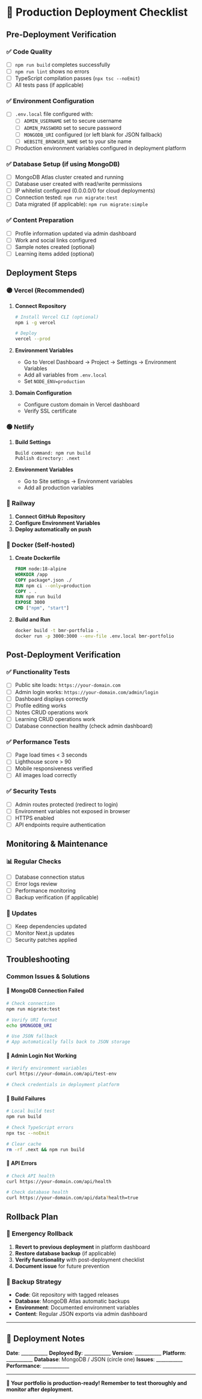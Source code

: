# 🚀 Production Deployment Checklist

## Pre-Deployment Verification

### ✅ Code Quality
- [ ] `npm run build` completes successfully
- [ ] `npm run lint` shows no errors  
- [ ] TypeScript compilation passes (`npx tsc --noEmit`)
- [ ] All tests pass (if applicable)

### ✅ Environment Configuration
- [ ] `.env.local` file configured with:
  - [ ] `ADMIN_USERNAME` set to secure username
  - [ ] `ADMIN_PASSWORD` set to secure password
  - [ ] `MONGODB_URI` configured (or left blank for JSON fallback)
  - [ ] `WEBSITE_BROWSER_NAME` set to your site name
- [ ] Production environment variables configured in deployment platform

### ✅ Database Setup (if using MongoDB)
- [ ] MongoDB Atlas cluster created and running
- [ ] Database user created with read/write permissions
- [ ] IP whitelist configured (0.0.0.0/0 for cloud deployments)
- [ ] Connection tested: `npm run migrate:test`
- [ ] Data migrated (if applicable): `npm run migrate:simple`

### ✅ Content Preparation
- [ ] Profile information updated via admin dashboard
- [ ] Work and social links configured
- [ ] Sample notes created (optional)
- [ ] Learning items added (optional)

## Deployment Steps

### 🟣 Vercel (Recommended)

1. **Connect Repository**
   ```bash
   # Install Vercel CLI (optional)
   npm i -g vercel
   
   # Deploy
   vercel --prod
   ```

2. **Environment Variables**
   - Go to Vercel Dashboard → Project → Settings → Environment Variables
   - Add all variables from `.env.local`
   - Set `NODE_ENV=production`

3. **Domain Configuration**
   - Configure custom domain in Vercel dashboard
   - Verify SSL certificate

### 🟢 Netlify

1. **Build Settings**
   ```
   Build command: npm run build
   Publish directory: .next
   ```

2. **Environment Variables**
   - Go to Site settings → Environment variables
   - Add all production variables

### 🔵 Railway

1. **Connect GitHub Repository**
2. **Configure Environment Variables**
3. **Deploy automatically on push**

### 🐳 Docker (Self-hosted)

1. **Create Dockerfile**
   ```dockerfile
   FROM node:18-alpine
   WORKDIR /app
   COPY package*.json ./
   RUN npm ci --only=production
   COPY . .
   RUN npm run build
   EXPOSE 3000
   CMD ["npm", "start"]
   ```

2. **Build and Run**
   ```bash
   docker build -t bmr-portfolio .
   docker run -p 3000:3000 --env-file .env.local bmr-portfolio
   ```

## Post-Deployment Verification

### ✅ Functionality Tests
- [ ] Public site loads: `https://your-domain.com`
- [ ] Admin login works: `https://your-domain.com/admin/login`
- [ ] Dashboard displays correctly
- [ ] Profile editing works
- [ ] Notes CRUD operations work
- [ ] Learning CRUD operations work
- [ ] Database connection healthy (check admin dashboard)

### ✅ Performance Tests
- [ ] Page load times < 3 seconds
- [ ] Lighthouse score > 90
- [ ] Mobile responsiveness verified
- [ ] All images load correctly

### ✅ Security Tests
- [ ] Admin routes protected (redirect to login)
- [ ] Environment variables not exposed in browser
- [ ] HTTPS enabled
- [ ] API endpoints require authentication

## Monitoring & Maintenance

### 📊 Regular Checks
- [ ] Database connection status
- [ ] Error logs review
- [ ] Performance monitoring
- [ ] Backup verification (if applicable)

### 🔄 Updates
- [ ] Keep dependencies updated
- [ ] Monitor Next.js updates
- [ ] Security patches applied

## Troubleshooting

### Common Issues & Solutions

#### 🚨 MongoDB Connection Failed
```bash
# Check connection
npm run migrate:test

# Verify URI format
echo $MONGODB_URI

# Use JSON fallback
# App automatically falls back to JSON storage
```

#### 🚨 Admin Login Not Working
```bash
# Verify environment variables
curl https://your-domain.com/api/test-env

# Check credentials in deployment platform
```

#### 🚨 Build Failures
```bash
# Local build test
npm run build

# Check TypeScript errors
npx tsc --noEmit

# Clear cache
rm -rf .next && npm run build
```

#### 🚨 API Errors
```bash
# Check API health
curl https://your-domain.com/api/health

# Check database health
curl https://your-domain.com/api/data?health=true
```

## Rollback Plan

### 🔄 Emergency Rollback
1. **Revert to previous deployment** in platform dashboard
2. **Restore database backup** (if applicable)
3. **Verify functionality** with post-deployment checklist
4. **Document issue** for future prevention

### 💾 Backup Strategy
- **Code**: Git repository with tagged releases
- **Database**: MongoDB Atlas automatic backups
- **Environment**: Documented environment variables
- **Content**: Regular JSON exports via admin dashboard

---

## 📝 Deployment Notes

**Date**: ___________
**Deployed By**: ___________
**Version**: ___________
**Platform**: ___________
**Database**: MongoDB / JSON (circle one)
**Issues**: ___________
**Performance**: ___________

---

**🎯 Your portfolio is production-ready! Remember to test thoroughly and monitor after deployment.**
